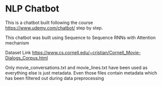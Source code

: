# NLP Chatbot

This is a chatbot built following the course https://www.udemy.com/chatbot/ step by step.

This chatbot was built using Sequence to Sequence RNNs with Attention mechanism

Dataset Link https://www.cs.cornell.edu/~cristian/Cornell_Movie-Dialogs_Corpus.html

Only movie_conversations.txt and movie_lines.txt have been used as everything else is just metadata. Even those files contain metadata which has been filtered out during data preprocessing
